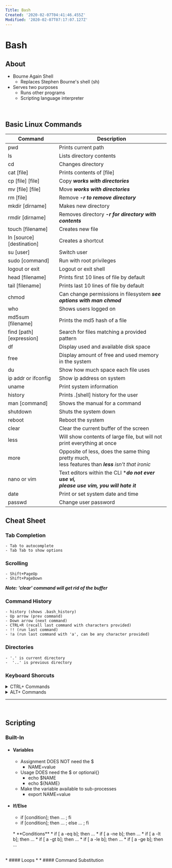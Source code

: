 ```yaml
---
Title: Bash
Created: '2020-02-07T04:41:46.455Z'
Modified: '2020-02-07T07:17:07.127Z'
---
```


# Bash

## About
* Bourne Again Shell
  * Replaces Stephen Bourne's shell (sh)
* Serves two purposes
  * Runs other programs
  * Scripting language interpreter
<br/>

## Basic Linux Commands
Command                   | Description 
-------                   | -----------
pwd                       | Prints current path 
ls                        | Lists directory contents 
cd                        | Changes directory 
cat [file]                | Prints contents of [file] 
cp [file] [file]          | Copy  ***works with directories*** 
mv [file] [file]          | Move ***works with directories*** 
rm [file]                 | Remove ***-r to remove directory*** 
mkdir [dirname]           | Makes new directory 
rmdir [dirname]           | Removes directory ***-r for directory with contents*** 
touch [filename]          | Creates new file 
ln [source] [destination] | Creates a shortcut 
su [user]                 | Switch user   
sudo [command]            | Run with root privileges 
logout or exit            | Logout or exit shell 
head [filename]           | Prints first 10 lines of file by default 
tail [filename]           | Prints last 10 lines of file by default 
chmod                     | Can change permissions in filesystem ***see options with man chmod***
who                       | Shows users logged on 
md5sum [filename]         | Prints the md5 hash of a file 
find [path] [expression]  | Search for files matching a provided pattern 
df                        | Display used and available disk space 
free                      | Display amount of free and used memory in the system 
du                        | Show how much space each file uses 
ip addr or ifconfig       | Show ip address on system 
uname                     | Print system information 
history                   | Prints .[shell] history for the user 
man [command]             | Shows the manual for a command 
shutdown                  | Shuts the system down 
reboot                    | Reboot the system 
clear                     | Clear the current buffer of the screen 
less                      | Will show contents of large file, but will not print everything at once 
more                      | Opposite of less, does the same thing pretty much, <br/>less features than ***less*** *isn't that ironic* 
nano or vim               | Text editors within the CLI ****do not ever use vi, <br/>please use vim, you will hate it***
date                      | Print or set system date and time  
passwd                    | Change user password 
 
## Cheat Sheet
### Tab Completion
```
- Tab to autocomplete
- Tab Tab to show options
```  

### Scrolling
```
- Shift+PageUp
- Shift+PageDown
```

***Note: 'clear' command will get rid of the buffer***

### Command History
```
- history (shows .bash_history)
- Up arrow (prev command)
- Down arrow (next command)
- CTRL+R (recall last command with characters provided)
- !! (run last command)
- !a (run last command with 'a', can be any character provided)
```

### Directories
```
- '.' is current directory
-  '..' is previous directory
```

### Keyboard Shorcuts

<details close>
  <summary>CTRL+ Commands</summary>
  <markdown>
* C (kill)
* L (clear screen)
* D (logout)
* Z (suspend current foreground process)
  * return using fg 'process number'
* S (stop output to screen)
* Q (resume output)
* A or Home (go beginning of line)
* E or End (go end of line)
* B (go back one character)
* F (go forward one character)
* K (cuts everything forward of cursor to clipboard)
* XX (move between beginning of line and the current positions)
* D (delete charcter under cursor)
* U (delete everything behind cursor)
* Y (paste last thing yanked)
* _ (undo last key press)
* W (cut word before cursor)
* P (prev command)
* N (next command)
* R (recall last command with characters provided)
* O (Run command you found with R)
* G (leave R)
  </markdown>
</details>

<details close>
  <summary>ALT+ Commands</summary>
  <markdown>
* B (back one word)
* F (forward one word)
* D (delete word after cursor)
* H (delete charcter before cursor)
* T (swap current word with prev word)
* U (capitalize word after cursor)
* L (lowercase word after cursor)
* C (capitalize character on cursor)
* R (revert changes from command if pulled from history)
  </markdown>
</details>

***
<br/>

## Scripting
### Built-In
* #### Variables
  * Assignment DOES NOT need the $
    * NAME=value
  * Usage DOES need the $ or optional{}
    * echo $NAME
    * echo ${NAME}
  * Make the variable available to sub-processes
    * export NAME=value
  
* #### If/Else
  * if [condition]; then ... ; fi
  * if [condition]; then ... ; else ... ; fi
  <br/>
  * **Conditions**
    * if [ a -eq b]; then ...
    * if [ a -ne b]; then ...
    * if [ a -lt b]; then ...
    * if [ a -gt b]; then ...
    * if [ a -le b]; then ...
    * if [ a -ge b]; then ...
<br/>
* #### Loops
 * 
* #### Command Substitution


















